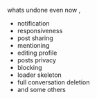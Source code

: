whats undone even now ,

- notification
- responsiveness
- post sharing
- mentioning
- editing profile
- posts privacy
- blocking
- loader skeleton
- full conversation deletion
- and some others
